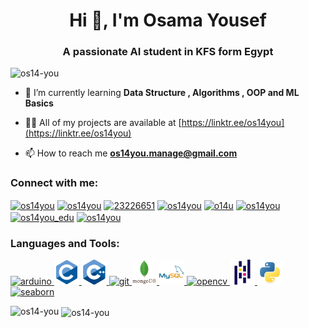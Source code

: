 <h1 align="center">Hi 👋, I'm Osama Yousef</h1>
<h3 align="center">A passionate AI student in KFS form Egypt</h3>

<p align="left"> <img src="https://komarev.com/ghpvc/?username=os14-you&label=Profile%20views&color=0e75b6&style=flat" alt="os14-you" /> </p>

- 🌱 I’m currently learning **Data Structure , Algorithms , OOP and ML Basics**

- 👨‍💻 All of my projects are available at [https://linktr.ee/os14you](https://linktr.ee/os14you)

- 📫 How to reach me **os14you.manage@gmail.com**

<h3 align="left">Connect with me:</h3>
<p align="left">
<a href="https://twitter.com/os14you" target="blank"><img align="center" src="https://raw.githubusercontent.com/rahuldkjain/github-profile-readme-generator/master/src/images/icons/Social/twitter.svg" alt="os14you" height="30" width="40" /></a>
<a href="https://linkedin.com/in/os14you" target="blank"><img align="center" src="https://raw.githubusercontent.com/rahuldkjain/github-profile-readme-generator/master/src/images/icons/Social/linked-in-alt.svg" alt="os14you" height="30" width="40" /></a>
<a href="https://stackoverflow.com/users/23226651" target="blank"><img align="center" src="https://raw.githubusercontent.com/rahuldkjain/github-profile-readme-generator/master/src/images/icons/Social/stack-overflow.svg" alt="23226651" height="30" width="40" /></a>
<a href="https://kaggle.com/os14you" target="blank"><img align="center" src="https://raw.githubusercontent.com/rahuldkjain/github-profile-readme-generator/master/src/images/icons/Social/kaggle.svg" alt="os14you" height="30" width="40" /></a>
<a href="https://fb.com/o14u" target="blank"><img align="center" src="https://raw.githubusercontent.com/rahuldkjain/github-profile-readme-generator/master/src/images/icons/Social/facebook.svg" alt="o14u" height="30" width="40" /></a>
<a href="https://instagram.com/os14you" target="blank"><img align="center" src="https://raw.githubusercontent.com/rahuldkjain/github-profile-readme-generator/master/src/images/icons/Social/instagram.svg" alt="os14you" height="30" width="40" /></a>
<a href="https://www.hackerrank.com/os14you_edu" target="blank"><img align="center" src="https://raw.githubusercontent.com/rahuldkjain/github-profile-readme-generator/master/src/images/icons/Social/hackerrank.svg" alt="os14you_edu" height="30" width="40" /></a>
<a href="https://codeforces.com/profile/os14you" target="blank"><img align="center" src="https://raw.githubusercontent.com/rahuldkjain/github-profile-readme-generator/master/src/images/icons/Social/codeforces.svg" alt="os14you" height="30" width="40" /></a>
</p>

<h3 align="left">Languages and Tools:</h3>
<p align="left"> <a href="https://www.arduino.cc/" target="_blank" rel="noreferrer"> <img src="https://cdn.worldvectorlogo.com/logos/arduino-1.svg" alt="arduino" width="40" height="40"/> </a> <a href="https://www.cprogramming.com/" target="_blank" rel="noreferrer"> <img src="https://raw.githubusercontent.com/devicons/devicon/master/icons/c/c-original.svg" alt="c" width="40" height="40"/> </a> <a href="https://www.w3schools.com/cpp/" target="_blank" rel="noreferrer"> <img src="https://raw.githubusercontent.com/devicons/devicon/master/icons/cplusplus/cplusplus-original.svg" alt="cplusplus" width="40" height="40"/> </a> <a href="https://git-scm.com/" target="_blank" rel="noreferrer"> <img src="https://www.vectorlogo.zone/logos/git-scm/git-scm-icon.svg" alt="git" width="40" height="40"/> </a> <a href="https://www.mongodb.com/" target="_blank" rel="noreferrer"> <img src="https://raw.githubusercontent.com/devicons/devicon/master/icons/mongodb/mongodb-original-wordmark.svg" alt="mongodb" width="40" height="40"/> </a> <a href="https://www.mysql.com/" target="_blank" rel="noreferrer"> <img src="https://raw.githubusercontent.com/devicons/devicon/master/icons/mysql/mysql-original-wordmark.svg" alt="mysql" width="40" height="40"/> </a> <a href="https://opencv.org/" target="_blank" rel="noreferrer"> <img src="https://www.vectorlogo.zone/logos/opencv/opencv-icon.svg" alt="opencv" width="40" height="40"/> </a> <a href="https://pandas.pydata.org/" target="_blank" rel="noreferrer"> <img src="https://raw.githubusercontent.com/devicons/devicon/2ae2a900d2f041da66e950e4d48052658d850630/icons/pandas/pandas-original.svg" alt="pandas" width="40" height="40"/> </a> <a href="https://www.python.org" target="_blank" rel="noreferrer"> <img src="https://raw.githubusercontent.com/devicons/devicon/master/icons/python/python-original.svg" alt="python" width="40" height="40"/> </a> <a href="https://seaborn.pydata.org/" target="_blank" rel="noreferrer"> <img src="https://seaborn.pydata.org/_images/logo-mark-lightbg.svg" alt="seaborn" width="40" height="40"/> </a> </p>

<p><img align="left" src="https://github-readme-stats.vercel.app/api/top-langs?username=os14-you&show_icons=true&locale=en&layout=compact" alt="os14-you" /></p>

<p>&nbsp;<img align="center" src="https://github-readme-stats.vercel.app/api?username=os14-you&show_icons=true&locale=en" alt="os14-you" /></p>
